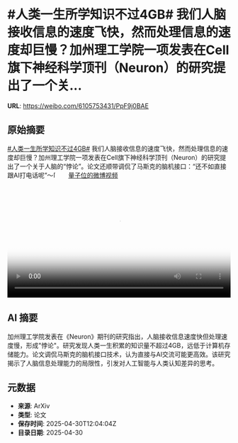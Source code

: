 # #人类一生所学知识不过4GB# 我们人脑接收信息的速度飞快，然而处理信息的速度却巨慢？加州理工学院一项发表在Cell旗下神经科学顶刊（Neuron）的研究提出了一个关...

**URL**: https://weibo.com/6105753431/PpF9j0BAE

## 原始摘要

<a href="https://m.weibo.cn/search?containerid=231522type%3D1%26t%3D10%26q%3D%23%E4%BA%BA%E7%B1%BB%E4%B8%80%E7%94%9F%E6%89%80%E5%AD%A6%E7%9F%A5%E8%AF%86%E4%B8%8D%E8%BF%874GB%23&amp;extparam=%23%E4%BA%BA%E7%B1%BB%E4%B8%80%E7%94%9F%E6%89%80%E5%AD%A6%E7%9F%A5%E8%AF%86%E4%B8%8D%E8%BF%874GB%23" data-hide=""><span class="surl-text">#人类一生所学知识不过4GB#</span></a> 我们人脑接收信息的速度飞快，然而处理信息的速度却巨慢？加州理工学院一项发表在Cell旗下神经科学顶刊（Neuron）的研究提出了一个关于人脑的“悖论”。论文还顺带调侃了马斯克的脑机接口：“还不如直接跟AI打电话呢”～<span class="url-icon"><img alt="[闭嘴]" src="https://h5.sinaimg.cn/m/emoticon/icon/default/d_bizui-3381378bab.png" style="width:1em; height:1em;" referrerpolicy="no-referrer"></span> <a href="https://video.weibo.com/show?fid=1034:5161160090255387" data-hide=""><span class="url-icon"><img style="width: 1rem;height: 1rem" src="https://h5.sinaimg.cn/upload/2015/09/25/3/timeline_card_small_video_default.png" referrerpolicy="no-referrer"></span><span class="surl-text">量子位的微博视频</span></a> <br clear="both"><div style="clear: both"></div><video controls="controls" poster="https://tvax2.sinaimg.cn/orj480/006Fd7o3ly1i0yw5uhvsmj30u01hc7aq.jpg" style="width: 100%"><source src="https://f.video.weibocdn.com/o0/wzrBNd8zlx08nSw1SXMk01041200CWX20E010.mp4?label=mp4_720p&amp;template=720x1280.24.0&amp;ori=0&amp;ps=1CwnkDw1GXwCQx&amp;Expires=1746017981&amp;ssig=cUEKzweaRl&amp;KID=unistore,video"><source src="https://f.video.weibocdn.com/o0/arkY9zS3lx08nSw1yawM01041200nd380E010.mp4?label=mp4_hd&amp;template=540x960.24.0&amp;ori=0&amp;ps=1CwnkDw1GXwCQx&amp;Expires=1746017981&amp;ssig=SXogRrUwoh&amp;KID=unistore,video"><source src="https://f.video.weibocdn.com/o0/5LWGvjFslx08nSw1eN6001041200ctgC0E010.mp4?label=mp4_ld&amp;template=360x640.24.0&amp;ori=0&amp;ps=1CwnkDw1GXwCQx&amp;Expires=1746017981&amp;ssig=k5mDSwTZsN&amp;KID=unistore,video"><p>视频无法显示，请前往<a href="https://video.weibo.com/show?fid=1034%3A5161160090255387" target="_blank" rel="noopener noreferrer">微博视频</a>观看。</p></video>

## AI 摘要

加州理工学院发表在《Neuron》期刊的研究指出，人脑接收信息速度快但处理速度慢，形成"悖论"。研究发现人类一生积累的知识量不超过4GB，远低于计算机存储能力。论文调侃马斯克的脑机接口技术，认为直接与AI交流可能更高效。该研究揭示了人脑信息处理能力的局限性，引发对人工智能与人类认知差异的思考。

## 元数据

- **来源**: ArXiv
- **类型**: 论文
- **保存时间**: 2025-04-30T12:04:04Z
- **目录日期**: 2025-04-30
